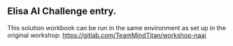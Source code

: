 ## Elisa AI Challenge entry. 

This solution workbook can be run in the same environment as set up in the original workshop: https://gitlab.com/TeamMindTitan/workshop-naai
